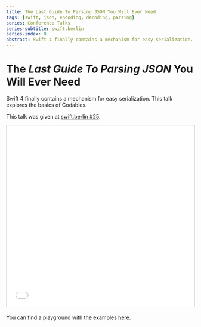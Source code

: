 ```yaml
---
title: The Last Guide To Parsing JSON You Will Ever Need
tags: [swift, json, encoding, decoding, parsing]
series: Conference Talks
series-subtitle: swift.berlin
series-index: 8
abstract: Swift 4 finally contains a mechanism for easy serialization. This talk explores the basics of Codables.
---
```


# The _Last Guide To Parsing JSON_ You Will Ever Need

Swift 4 finally contains a mechanism for easy serialization. This talk explores the basics of Codables.

This talk was given at [swift.berlin #25](http://swift.berlin).

<iframe src="//www.slideshare.net/slideshow/embed_code/key/Ef2BTY8HTmkeud" width="100%" height="485" frameborder="0" marginwidth="0" marginheight="0" scrolling="no" style="border:1px solid #CCC; border-width:1px; margin-bottom:5px; max-width: 100%;" allowfullscreen> </iframe>

You can find a playground with the examples [here](https://github.com/JensRavens/example-codable).
